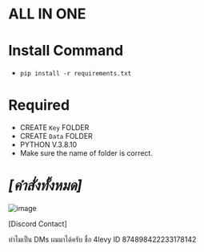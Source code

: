 # ALL IN ONE

# Install Command
- ```pip install -r requirements.txt```

# Required
- CREATE ```Key``` FOLDER
- CREATE ```Data``` FOLDER
- PYTHON V.3.8.10
- Make sure the name of folder is correct.

# **_[คำสั่งทั้งหมด]_**


![image](https://github.com/4levy/apzq/assets/100963276/4b5ed79a-ef1b-40da-b028-1a7baf43086e)

[Discord Contact]
 
ทำไมเป็น DMs ผมมาได้ครับ ชื่อ 4levy ID 874898422233178142
